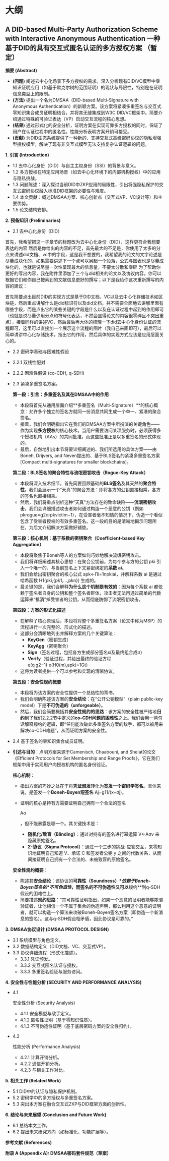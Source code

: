# 大纲



## A DID-based Multi-Party Authorization Scheme with Interactive Anonymous Authentication 一种基于DID的具有交互式匿名认证的多方授权方案 （暂定）



**摘要 (Abstract)**

- **(问题)** 阐述去中心化场景下多方授权的需求。深入分析现有DID/VC模型中零知识证明应用（如基于默克尔树的范围证明）的现状与局限性，特别是在证明信息类型上的限制。
- **(方法)** 提出一个名为DMSAA（DID-based Multi-Signature with Anonymous Authentication）的新颖方案。该方案将紧凑多重签名与交互式零知识集合成员证明相结合，并将其无缝集成到W3C DID/VC框架中。简要介绍通过特殊的可验证表达（VP）启动交互流程的核心思想。
- **(结果)** 通过形式化的安全分析，证明方案在实现可靠多方授权的同时，保证了用户在认证过程中的匿名性。性能分析表明方案开销可接受。
- **(贡献)** 为DID生态系统提供了一种新的、支持交互式高级密码协议的隐私增强型授权模型，解决了现有非交互式模型无法支持复杂认证逻辑的问题。

**1. 引言 (Introduction)**

- 1.1 去中心化身份（DID）与自主主权身份（SSI）的背景与意义。
- 1.2 多方授权在特定应用场景（如去中心化环境下的内部机构授权）中的应用与隐私挑战。
- 1.3 问题陈述：深入探讨当前DID中ZKP应用的局限性，引出将强隐私保护的交互式密码协议融入标准DID框架的必要性与难度。
- 1.4 本文贡献：概述DMSAA方案、核心创新点（交互式VP、VC设计等）和主要优势。
- 1.5 论文结构安排。

**2. 预备知识 (Preliminaries)**

- 2.1 去中心化身份（DID）

首先，我希望把这一子章节的标题改为去中心化身份（DID），这样更符合我想要表达的内容
然后是你给出的内容的不足，首先最大的不足是，你使用了太多的分点来讲述did文档、vc中的字段，这是我不想要的，我希望我的论文的文字论述是尽量成块化的，如果需要讲述下一个点可以另起一个段落，公式与图表也是尽量成块化的，也就是说尽量一次性呈现最大的信息量，不要太分散和零碎
为了帮助你更好的写出内容，我在附件里添加了三个与did相关的论文以及协议内容，你可以根据它们和你自己搜索到的文献信息更好的撰写；以下是我给你这次重新撰写的内容的建议：

首先简要点出目前DID的实现方式是基于DID文档、VC以及去中心化存储技术如区块链，然后重点讲解什么是did标识符以及did文档，并不需要全面地去讲解里面有哪些字段，而是点出它的某些关键的字段是什么以及在认证过程中起到的作用即可（也就是说尽量少用分点和符号化表达，不然会显得论文的内容很零碎且不突出重点），接着同样的讲述VC，然后最后再大体的梳理一下did去中心化身份认证的流程即可，这里可以直接加一个展示这个流程的图片（我自己来画即可），最后可以简单讲讲中心化存储技术，指出它的作用，然后具体的实现方式应该是应用层面关心的。

- 2.2 密码学基础与困难性假设

- 2.2.1 双线性配对

- 2.2.2 困难性假设 (co-CDH, q-SDH)

- 2.3 紧凑多重签名方案。

  **第一段：引言：多重签名及其在DMSAA中的作用**

  - 本段将首先从通用层面介绍**多重签名（Multi-Signature）**的核心概念：允许多个独立的签名方就同一份消息共同生成一个单一、紧凑的聚合签名。
  - 接着，我们会明确指出它在我们的DMSAA方案中所扮演的关键角色——作为实现**多方授权**的核心技术。当用户需要访问某项服务时，必须获得多个授权机构（AAs）的共同批准，而这些批准正是以多重签名的形式体现的。
  - 最后，自然地引出本节将要详细阐述的、我们所选用的具体方案——由Boneh, Drijvers, and Neven提出的、基于BLS签名的紧凑多重签名方案 [Compact multi-signatures for smaller blockchains]。

  **第二段：BLS签名的聚合特性与流氓密钥攻击（Rogue-Key Attack）**

  - 本段将深入技术细节，首先简要回顾基础的**BLS签名**及其天然的**聚合特性**。我们会展示一个“天真”的聚合方法：即将各方的公钥直接相乘，各方的签名也直接相乘。
  - 然后，我们将重点剖析这种“天真”方法存在的致命缺陷——**流氓密钥攻击**。我们会详细描述攻击者如何通过构造一个恶意的公钥（例如 pkrogue=g2α⋅pkvictim−1），在受害者毫不知情的情况下，伪造一个看似包含了受害者授权的有效多重签名。这一段的目的是清晰地揭示问题所在，为后文介绍解决方案做好铺垫。

  **第三段：核心机制：基于系数的密钥聚合（Coefficient-based Key Aggregation）**

  - 本段将聚焦于Boneh等人的方案如何巧妙地解决流氓密钥攻击。
  - 我们将详细阐述其核心思想：在聚合公钥前，为每个参与方的公钥 pki 引入一个唯一的、与当前签名上下文紧密绑定的**系数 ai**。
  - 我们会给出密钥聚合的核心公式 apk←∏i=1npkiai，并解释系数 ai 是通过哈希函数 H1(pki,{pk1,...,pkn}) 生成的。
  - 最关键的是，我们会解释**为什么这个机制是有效的**：因为每个系数 ai 都依赖于签名者自身的公钥和整个签名者群体，攻击者无法再通过简单的代数运算来“抵消”掉受害者的公钥，从而彻底防御了流氓密钥攻击。

  **第四段：方案的形式化描述**

  - 在解释了核心原理后，本段将对整个多重签名方案（论文中称为MSP）的流程进行一次完整的、形式化的描述。
  - 这部分会清晰地列出并解释方案的几个关键算法：
    - **KeyGen**（密钥生成）
    - **KeyAgg**（密钥聚合）
    - **Sign**（签名过程，包括各方生成部分签名si及最终组合成$\sigma$）
    - **Verify**（验证过程，并给出最终的验证方程 e(σ,g2−1)⋅e(H0(m),apk)=1Gt）
  - 这将为读者提供一个可以参考和实现的清晰协议。

  **第五段：安全性规约概要**

  - 本段将为该方案的安全性提供一个总结性的背书。
  - 我们会明确陈述该方案的**安全结论**：在“公开公钥模型”（plain public-key model）下是**不可伪造的（unforgeable）**。
  - 然后，我们会简要概括其**安全性规约的思路**：该方案的安全性被严格地**归约**到了我们2.2.2节中定义的**co-CDH问题的困难性**之上。我们会用一两句话解释规约的逻辑，即“任何能攻破此多重签名方案的敌手，都可以被用来解决co-CDH难题”，从而证明方案的安全性。

- 2.4 基于签名的零知识集合成员证明。

- **引述与目的**：点明方案来源于Camenisch, Chaabouni, and Shelat的论文《Efficient Protocols for Set Membership and Range Proofs》，它在我们框架中用于实现用户向授权机构的匿名身份验证。

  **核心机制**：

  - 指出方案的巧妙之处在于将**凭证颁发**转化为**签发一个密码学签名**。具体来说，是签发一个**Boneh-Boyen短签名** Aj=g11/(x+σj)。

  - 证明的核心是持有方需要证明自己拥有一个合法的签名

    Aσ

    ，但不能暴露是哪一个。其关键技术是：

    - **随机化/致盲（Blinding）**：通过对持有的签名进行幂运算 V←Aσv 来隐藏原始签名。
    - **Σ-协议（Sigma Protocol）**：通过一个三步的挑战-应答交互，来零知识地证明自己知道 V、承诺 C 和签发者公钥 y 之间的代数关系，从而间接证明自己拥有一个合法的、未被致盲的原始签名。

  **安全性规约概要**：

  - 陈述其**安全结论**：该协议的**可靠性（Soundness）\**依赖于Boneh-Boyen签名的\**不可伪造性**，而签名的不可伪造性又可以**规约**到q-SDH假设的困难性上。
  - 简要描述**规约思路**：“其可靠性证明指出，如果一个恶意的证明者能够欺骗验证者，让他相信一个不属于集合的伪造声明，那么利用这个恶意的证明者，就可以构造一个算法来攻破Boneh-Boyen签名方案（即伪造一个新消息的签名）。这与q-SDH假设相矛盾，因此协议是可靠的。”

**3. DMSAA协议设计 (DMSAA PROTOCOL DESIGN)**

- 3.1 系统模型与角色定义。
- 3.2 数据结构定义（DID文档、VC、交互式VP）。
- 3.3 协议详细流程（形式化描述）。
  - 3.3.1 凭证颁发。
  - 3.3.2 交互式匿名认证与授权。
  - 3.3.3 多重签名验证与服务访问。

**4. 安全性与性能分析 (SECURITY AND PERFORMANCE ANALYSIS)**

- 4.1 

  安全性分析 (Security Analysis)

  - 4.1.1 安全模型与敌手定义。
  - 4.1.2 匿名性证明（基于零知识性质）。
  - 4.1.3 不可伪造性证明（基于底层密码方案的安全性归约）。

- 4.2 

  性能分析 (Performance Analysis)

  - 4.2.1 计算开销分析。
  - 4.2.2 通信开销分析。
  - 4.2.3 与相关工作对比。

**5. 相关工作 (Related Work)**

- 5.1 DID中的认证与隐私保护机制。
- 5.2 密码学中的多方授权与多重签名方案。
- 5.3 突出本方案在融合交互式ZKP与DID框架方面的创新性。

**6. 结论与未来展望 (Conclusion and Future Work)**

- 6.1 总结本文工作。
- 6.2 提出未来研究方向（如标准化、功能扩展等）。

**参考文献 (References)**

**附录 A (Appendix A): DMSAA密码套件规范（草案）**




